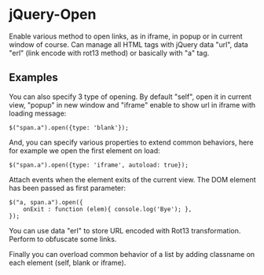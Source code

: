 jQuery-Open
===========

Enable various method to open links, as in iframe, in popup or in current window of course.
Can manage all HTML tags with jQuery data "url", data "erl" (link encode with rot13 method) or basically with "a" tag.

## Examples ##

You can also specify 3 type of opening. By default "self", open it in current view, "popup" in new window and "iframe" enable to show url in iframe with loading message:

    $("span.a").open({type: 'blank'});

And, you can specify various properties to extend common behaviors, here for example we open the first element on load: 

    $("span.a").open({type: 'iframe', autoload: true});

Attach events when the element exits of the current view. The DOM element has been passed as first parameter:

    $("a, span.a").open({
        onExit : function (elem){ console.log('Bye'); },
    });

You can use data "erl" to store URL encoded with Rot13 transformation. Perform to obfuscate some links.

Finally you can overload common behavior of a list by adding classname on each element (self, blank or iframe).